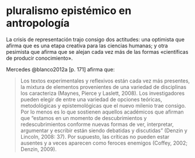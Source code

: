# pluralismo epistémico en antropología
La crisis de representación trajo consigo dos actitudes: una optimista que afirma que es una etapa creativa para las ciencias humanas; y otra pesimista que afirma que se alejan cada vez más de las formas «científicas de producir conocimiento».

Mercedes @blanco2012a [p. 171] afirma que:

>Los textos experimentales y reflexivos están cada vez más presentes, la mixtura de elementos provenientes de una variedad de disciplinas los caracteriza (Maynes, Pierce y Laslett, 2008). Los investigadores pueden elegir de entre una variedad de opciones teóricas, metodológicas y epistemológicas que el nuevo milenio trae consigo. Por lo menos es lo que sostienen aquellos académicos que afirman que “estamos en un momento de descubrimientos y redescubrimientos conforme nuevas formas de ver, interpretar, argumentar y escribir están siendo debatidas y discutidas” (Denzin y Lincoln, 2008: 37). Por supuesto, las críticas no pueden estar ausentes y a veces aparecen como feroces enemigos (Coffey, 2002; Denzin, 2009).

